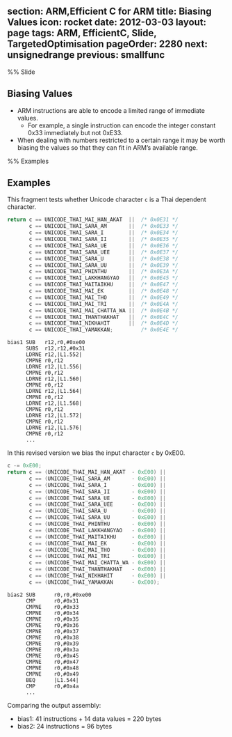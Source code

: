 section: ARM,Efficient C for ARM
title: Biasing Values
icon: rocket
date: 2012-03-03
layout: page
tags: ARM, EfficientC, Slide, TargetedOptimisation
pageOrder: 2280
next: unsignedrange
previous: smallfunc
----

%% Slide

## Biasing Values

* ARM instructions are able to encode a limited range of immediate values.
  * For example, a single instruction can encode the integer constant 0x33 immediately but not 0xE33.
* When dealing with numbers restricted to a certain range it may be worth biasing the values so that they can fit in ARM’s available range.

%% Examples

## Examples

This fragment tests whether Unicode character `c` is a Thai dependent character.

``` c
return c == UNICODE_THAI_MAI_HAN_AKAT  ||  /* 0x0E31 */
       c == UNICODE_THAI_SARA_AM       ||  /* 0x0E33 */
       c == UNICODE_THAI_SARA_I        ||  /* 0x0E34 */
       c == UNICODE_THAI_SARA_II       ||  /* 0x0E35 */
       c == UNICODE_THAI_SARA_UE       ||  /* 0x0E36 */
       c == UNICODE_THAI_SARA_UEE      ||  /* 0x0E37 */
       c == UNICODE_THAI_SARA_U        ||  /* 0x0E38 */
       c == UNICODE_THAI_SARA_UU       ||  /* 0x0E39 */
       c == UNICODE_THAI_PHINTHU       ||  /* 0x0E3A */
       c == UNICODE_THAI_LAKKHANGYAO   ||  /* 0x0E45 */
       c == UNICODE_THAI_MAITAIKHU     ||  /* 0x0E47 */
       c == UNICODE_THAI_MAI_EK        ||  /* 0x0E48 */
       c == UNICODE_THAI_MAI_THO       ||  /* 0x0E49 */
       c == UNICODE_THAI_MAI_TRI       ||  /* 0x0E4A */
       c == UNICODE_THAI_MAI_CHATTA_WA ||  /* 0x0E4B */
       c == UNICODE_THAI_THANTHAKHAT   ||  /* 0x0E4C */
       c == UNICODE_THAI_NIKHAHIT      ||  /* 0x0E4D */
       c == UNICODE_THAI_YAMAKKAN;         /* 0x0E4E */
```

``` arm
bias1 SUB   r12,r0,#0xe00
      SUBS  r12,r12,#0x31
      LDRNE r12,|L1.552|
      CMPNE r0,r12
      LDRNE r12,|L1.556|
      CMPNE r0,r12
      LDRNE r12,|L1.560|
      CMPNE r0,r12
      LDRNE r12,|L1.564|
      CMPNE r0,r12
      LDRNE r12,|L1.568|
      CMPNE r0,r12
      LDRNE r12,|L1.572|
      CMPNE r0,r12
      LDRNE r12,|L1.576|
      CMPNE r0,r12
      ...
```

In this revised version we bias the input character `c` by 0xE00.

``` c
c -= 0xE00;
return c == (UNICODE_THAI_MAI_HAN_AKAT  - 0xE00) ||
       c == (UNICODE_THAI_SARA_AM       - 0xE00) ||
       c == (UNICODE_THAI_SARA_I        - 0xE00) ||
       c == (UNICODE_THAI_SARA_II       - 0xE00) ||
       c == (UNICODE_THAI_SARA_UE       - 0xE00) ||
       c == (UNICODE_THAI_SARA_UEE      - 0xE00) ||
       c == (UNICODE_THAI_SARA_U        - 0xE00) ||
       c == (UNICODE_THAI_SARA_UU       - 0xE00) ||
       c == (UNICODE_THAI_PHINTHU       - 0xE00) ||
       c == (UNICODE_THAI_LAKKHANGYAO   - 0xE00) ||
       c == (UNICODE_THAI_MAITAIKHU     - 0xE00) ||
       c == (UNICODE_THAI_MAI_EK        - 0xE00) ||
       c == (UNICODE_THAI_MAI_THO       - 0xE00) ||
       c == (UNICODE_THAI_MAI_TRI       - 0xE00) ||
       c == (UNICODE_THAI_MAI_CHATTA_WA - 0xE00) ||
       c == (UNICODE_THAI_THANTHAKHAT   - 0xE00) ||
       c == (UNICODE_THAI_NIKHAHIT      - 0xE00) ||
       c == (UNICODE_THAI_YAMAKKAN      - 0xE00);
```

``` arm
bias2 SUB      r0,r0,#0xe00
      CMP      r0,#0x31
      CMPNE    r0,#0x33
      CMPNE    r0,#0x34
      CMPNE    r0,#0x35
      CMPNE    r0,#0x36
      CMPNE    r0,#0x37
      CMPNE    r0,#0x38
      CMPNE    r0,#0x39
      CMPNE    r0,#0x3a
      CMPNE    r0,#0x45
      CMPNE    r0,#0x47
      CMPNE    r0,#0x48
      CMPNE    r0,#0x49
      BEQ      |L1.544|
      CMP      r0,#0x4a
      ...
```

Comparing the output assembly:

* bias1: 41 instructions + 14 data values = 220 bytes
* bias2: 24 instructions = 96 bytes
